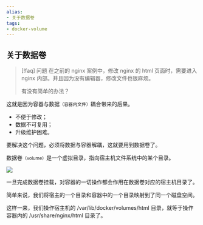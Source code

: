 ```yaml
---
alias:
- 关于数据卷
tags:
- docker-volume 
---
```


## 关于数据卷


> [!faq] 问题
> 在之前的 nginx 案例中，修改 nginx 的 html 页面时，需要进入 nginx 内部。并且因为没有编辑器，修改文件也很麻烦。
> 
> 有没有简单的办法？

这就是因为容器与数据<small>（容器内文件）</small>耦合带来的后果。

- 不便于修改；
- 数据不可复用；
- 升级维护困难。

要解决这个问题，必须将数据与容器解耦，这就要用到数据卷了。

数据卷<small>（volume）</small>是一个虚拟目录，指向宿主机文件系统中的某个目录。

![](https://woniumd.oss-cn-hangzhou.aliyuncs.com/java/hemiao/20220828174713.png)

一旦完成数据卷挂载，对容器的一切操作都会作用在数据卷对应的宿主机目录了。

简单来说，我们将宿主的一个目录和容器中的一个目录映射到了同一个磁盘空间。

这样一来，我们操作宿主机的 /var/lib/docker/volumes/html 目录，就等于操作容器内的 /usr/share/nginx/html 目录了。


